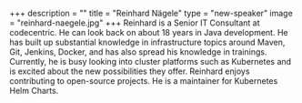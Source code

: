 +++
description = ""
title = "Reinhard Nägele"
type = "new-speaker"
image = "reinhard-naegele.jpg"
+++
Reinhard is a Senior IT Consultant at codecentric. He can look back on about 18 years in Java development. He has built up substantial knowledge in infrastructure topics around Maven, Git, Jenkins, Docker, and has also spread his knowledge in trainings. Currently, he is busy looking into cluster platforms such as Kubernetes and is excited about the new possibilities they offer. Reinhard enjoys contributing to open-source projects. He is a maintainer for Kubernetes Helm Charts.